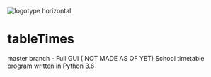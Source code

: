 ![logotype horizontal](https://user-images.githubusercontent.com/40801473/42663411-4cf65038-862d-11e8-9378-902d07e9af76.png)

# tableTimes

master branch - Full GUI ( NOT MADE AS OF YET)
School timetable program written in Python 3.6
